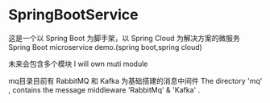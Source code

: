 # SpringBootService

这是一个以 Spring Boot 为脚手架，以 Spring Cloud 为解决方案的微服务
Spring Boot microservice demo.(spring boot,spring cloud)

未来会包含多个模块
I will own muti module

mq目录目前有 RabbitMQ 和 Kafka 为基础搭建的消息中间件
The directory 'mq' , contains the message middleware 'RabbitMq' & 'Kafka' .


